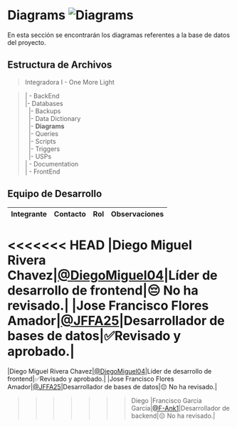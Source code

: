 # Diagrams  ![Diagrams](https://img.shields.io/badge/MySQL-4479A1?style=for-the-badge&logo=mysql&logoColor=white)
En esta sección se encontrarán los diagramas referentes a la base de datos del proyecto.

## Estructura de Archivos

>Integradora I -  One More Light<br>

>| - BackEnd <br>
>|- Databases<br>
>&nbsp;&nbsp;|- Backups<br>
>&nbsp;&nbsp;|- Data Dictionary<br>
>&nbsp;&nbsp;|- **Diagrams**<br>
>&nbsp;&nbsp;|- Queries<br>
>&nbsp;&nbsp;|- Scripts<br>
>&nbsp;&nbsp;|- Triggers<br>
>&nbsp;&nbsp;|- USPs<br>
>| - Documentation<br>
>| - FrontEnd

## Equipo de Desarrollo

|Integrante|Contacto|Rol|Observaciones|
|------------|--------|---|---|
<<<<<<< HEAD
|Diego Miguel Rivera Chavez|[@DiegoMiguel04](https://github.com/DiegoMiguel04)|Líder de desarrollo de frontend|😔 No ha revisado.|
|Jose Francisco Flores Amador|[@JFFA25](https://github.com/JFFA25)|Desarrollador de bases de datos|✅Revisado y aprobado.|
=======
|Diego Miguel Rivera Chavez|[@DiegoMiguel04](https://github.com/DiegoMiguel04)|Líder de desarrollo de frontend|✅Revisado y aprobado.|
|Jose Francisco Flores Amador|[@JFFA25](https://github.com/JFFA25)|Desarrollador de bases de datos|😔 No ha revisado.|
>>>>>>> Diego
|Francisco Garcia Garcia|[@F-Ank1](https://github.com/F-ank)|Desarrollador de backend|😔 No ha revisado.|
